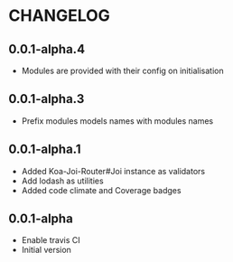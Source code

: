 # CHANGELOG

## 0.0.1-alpha.4

*   Modules are provided with their config on initialisation

## 0.0.1-alpha.3

*   Prefix modules models names with modules names

## 0.0.1-alpha.1

*   Added Koa-Joi-Router#Joi instance as validators
*   Add lodash as utilities
*   Added code climate and Coverage badges

## 0.0.1-alpha

*   Enable travis CI
*   Initial version

